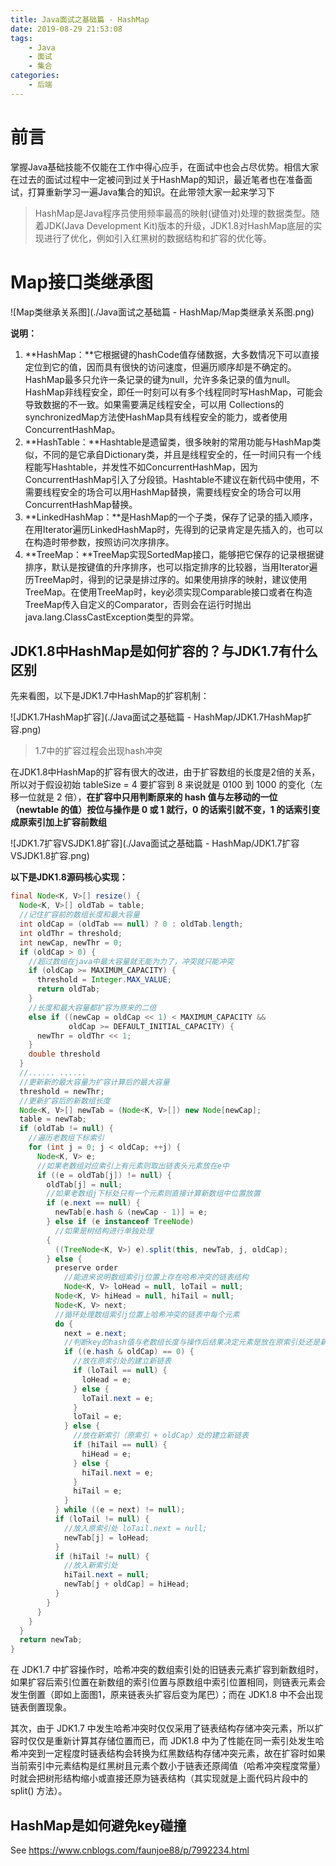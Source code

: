 ```yaml
---
title: Java面试之基础篇 - HashMap
date: 2019-08-29 21:53:08
tags:
    - Java
    - 面试
    - 集合
categories:
    - 后端
---
```


# 前言

掌握Java基础技能不仅能在工作中得心应手，在面试中也会占尽优势。相信大家在过去的面试过程中一定被问到过关于HashMap的知识，最近笔者也在准备面试，打算重新学习一遍Java集合的知识。在此带领大家一起来学习下

> HashMap是Java程序员使用频率最高的映射(键值对)处理的数据类型。随着JDK(Java Development Kit)版本的升级，JDK1.8对HashMap底层的实现进行了优化，例如引入红黑树的数据结构和扩容的优化等。

# Map接口类继承图

![Map类继承关系图](./Java面试之基础篇 - HashMap/Map类继承关系图.png)

**说明：**

1. **HashMap：**它根据键的hashCode值存储数据，大多数情况下可以直接定位到它的值，因而具有很快的访问速度，但遍历顺序却是不确定的。 HashMap最多只允许一条记录的键为null，允许多条记录的值为null。HashMap非线程安全，即任一时刻可以有多个线程同时写HashMap，可能会导致数据的不一致。如果需要满足线程安全，可以用 Collections的synchronizedMap方法使HashMap具有线程安全的能力，或者使用ConcurrentHashMap。
2. **HashTable：**Hashtable是遗留类，很多映射的常用功能与HashMap类似，不同的是它承自Dictionary类，并且是线程安全的，任一时间只有一个线程能写Hashtable，并发性不如ConcurrentHashMap，因为ConcurrentHashMap引入了分段锁。Hashtable不建议在新代码中使用，不需要线程安全的场合可以用HashMap替换，需要线程安全的场合可以用ConcurrentHashMap替换。
3. **LinkedHashMap：**是HashMap的一个子类，保存了记录的插入顺序，在用Iterator遍历LinkedHashMap时，先得到的记录肯定是先插入的，也可以在构造时带参数，按照访问次序排序。
4. **TreeMap：**TreeMap实现SortedMap接口，能够把它保存的记录根据键排序，默认是按键值的升序排序，也可以指定排序的比较器，当用Iterator遍历TreeMap时，得到的记录是排过序的。如果使用排序的映射，建议使用TreeMap。在使用TreeMap时，key必须实现Comparable接口或者在构造TreeMap传入自定义的Comparator，否则会在运行时抛出java.lang.ClassCastException类型的异常。

## JDK1.8中HashMap是如何扩容的？与JDK1.7有什么区别

先来看图，以下是JDK1.7中HashMap的扩容机制：

![JDK1.7HashMap扩容](./Java面试之基础篇 - HashMap/JDK1.7HashMap扩容.png)

> 1.7中的扩容过程会出现hash冲突

在JDK1.8中HashMap的扩容有很大的改进，由于扩容数组的长度是2倍的关系，所以对于假设初始 tableSize = 4 要扩容到 8 来说就是 0100 到 1000 的变化（左移一位就是 2 倍），**在扩容中只用判断原来的 hash 值与左移动的一位（newtable 的值）按位与操作是 0 或 1 就行，0 的话索引就不变，1 的话索引变成原索引加上扩容前数组**

![JDK1.7扩容VSJDK1.8扩容](./Java面试之基础篇 - HashMap/JDK1.7扩容VSJDK1.8扩容.png)

**以下是JDK1.8源码核心实现：**

```Java
final Node<K, V>[] resize() {
  Node<K, V>[] oldTab = table;
  //记住扩容前的数组长度和最大容量
  int oldCap = (oldTab == null) ? 0 : oldTab.length;
  int oldThr = threshold;
  int newCap, newThr = 0;
  if (oldCap > 0) {
    //超过数组在java中最大容量就无能为力了，冲突就只能冲突
    if (oldCap >= MAXIMUM_CAPACITY) {
      threshold = Integer.MAX_VALUE;
      return oldTab;
    }
    //长度和最大容量都扩容为原来的二倍 
    else if ((newCap = oldCap << 1) < MAXIMUM_CAPACITY &&
             oldCap >= DEFAULT_INITIAL_CAPACITY) {
      newThr = oldThr << 1;
    }
    double threshold
  }
  //...... ......
  //更新新的最大容量为扩容计算后的最大容量
  threshold = newThr;
  //更新扩容后的新数组长度
  Node<K, V>[] newTab = (Node<K, V>[]) new Node[newCap];
  table = newTab;
  if (oldTab != null) {
    //遍历老数组下标索引
    for (int j = 0; j < oldCap; ++j) {
      Node<K, V> e;
      //如果老数组对应索引上有元素则取出链表头元素放在e中
      if ((e = oldTab[j]) != null) {
        oldTab[j] = null;
        //如果老数组j下标处只有一个元素则直接计算新数组中位置放置
        if (e.next == null) {
          newTab[e.hash & (newCap - 1)] = e;
        } else if (e instanceof TreeNode)
          //如果是树结构进行单独处理
        {
          ((TreeNode<K, V>) e).split(this, newTab, j, oldCap);
        } else {
          preserve order
            //能进来说明数组索引j位置上存在哈希冲突的链表结构
            Node<K, V> loHead = null, loTail = null;
          Node<K, V> hiHead = null, hiTail = null;
          Node<K, V> next;
          //循环处理数组索引j位置上哈希冲突的链表中每个元素
          do {
            next = e.next;
            //判断key的hash值与老数组长度与操作后结果决定元素是放在原索引处还是新索引
            if ((e.hash & oldCap) == 0) {
              //放在原索引处的建立新链表
              if (loTail == null) {
                loHead = e;
              } else {
                loTail.next = e;
              }
              loTail = e;
            } else {
              //放在新索引（原索引 + oldCap）处的建立新链表
              if (hiTail == null) {
                hiHead = e;
              } else {
                hiTail.next = e;
              }
              hiTail = e;
            }
          } while ((e = next) != null);
          if (loTail != null) {
            //放入原索引处 loTail.next = null;
            newTab[j] = loHead;
          }
          if (hiTail != null) {
            //放入新索引处
            hiTail.next = null;
            newTab[j + oldCap] = hiHead;
          }
        }
      }
    }
  }
  return newTab;
}
```

在 JDK1.7 中扩容操作时，哈希冲突的数组索引处的旧链表元素扩容到新数组时，如果扩容后索引位置在新数组的索引位置与原数组中索引位置相同，则链表元素会发生倒置（即如上面图1，原来链表头扩容后变为尾巴）；而在 JDK1.8 中不会出现链表倒置现象。

其次，由于 JDK1.7 中发生哈希冲突时仅仅采用了链表结构存储冲突元素，所以扩容时仅仅是重新计算其存储位置而已，而 JDK1.8 中为了性能在同一索引处发生哈希冲突到一定程度时链表结构会转换为红黑数结构存储冲突元素，故在扩容时如果当前索引中元素结构是红黑树且元素个数小于链表还原阈值（哈希冲突程度常量）时就会把树形结构缩小或直接还原为链表结构（其实现就是上面代码片段中的 split() 方法）。

## HashMap是如何避免key碰撞

See https://www.cnblogs.com/faunjoe88/p/7992234.html